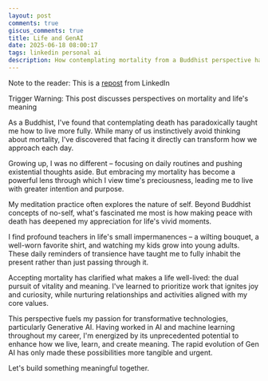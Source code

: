 ```yaml
---
layout: post
comments: true
giscus_comments: true
title: Life and GenAI
date: 2025-06-18 08:00:17
tags: linkedin personal ai
description: How contemplating mortality from a Buddhist perspective has deepened appreciation for life and fueled passion for transformative GenAI technologies.
---
```


Note to the reader: This is a [repost](https://www.linkedin.com/posts/yewjinlim_trigger-warning-this-post-discusses-perspectives-activity-7277469239437893632-HvWc?utm_source=share&utm_medium=member_desktop&rcm=ACoAAAD4xmMBhqAf0RkmEot2NJkJA3gvq31H7Os) from LinkedIn

Trigger Warning: This post discusses perspectives on mortality and life's meaning

As a Buddhist, I've found that contemplating death has paradoxically taught me how to live more fully. While many of us instinctively avoid thinking about mortality, I've discovered that facing it directly can transform how we approach each day.

Growing up, I was no different – focusing on daily routines and pushing existential thoughts aside. But embracing my mortality has become a powerful lens through which I view time's preciousness, leading me to live with greater intention and purpose.

My meditation practice often explores the nature of self. Beyond Buddhist concepts of no-self, what's fascinated me most is how making peace with death has deepened my appreciation for life's vivid moments.

I find profound teachers in life's small impermanences – a wilting bouquet, a well-worn favorite shirt, and watching my kids grow into young adults. These daily reminders of transience have taught me to fully inhabit the present rather than just passing through it.

Accepting mortality has clarified what makes a life well-lived: the dual pursuit of vitality and meaning. I've learned to prioritize work that ignites joy and curiosity, while nurturing relationships and activities aligned with my core values.

This perspective fuels my passion for transformative technologies, particularly Generative AI. Having worked in AI and machine learning throughout my career, I'm energized by its unprecedented potential to enhance how we live, learn, and create meaning. The rapid evolution of Gen AI has only made these possibilities more tangible and urgent.

Let's build something meaningful together.

